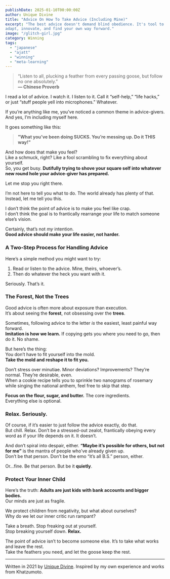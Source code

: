 ```yaml
---
publishDate: 2025-01-10T00:00:00Z
author: Unique Divine
title: "Advice On How To Take Advice (Including Mine)"
excerpt: "The best advice doesn't demand blind obedience. It's tool to help you
adapt, innovate, and find your own way forward." 
image: "/glitch-girl.jpg"
category: Winning
tags:
  - "japanese"
  - "ajatt"
  - "winning"
  - "meta-learning"
---
```


> “Listen to all, plucking a feather from every passing goose, but follow no one absolutely.”  
> **— Chinese Proverb**

I read a lot of advice. I watch it. I listen to it. Call it “self-help,” “life
hacks,” or just “stuff people yell into microphones.” Whatever.

If you’re anything like me, you’ve noticed a common theme in advice-givers.  
And yes, I’m including myself here.

It goes something like this:

> **"What you’ve been doing SUCKS. You’re messing up. Do it THIS way!"**

And how does that make you feel?  
Like a schmuck, right? Like a fool scrambling to fix everything about yourself.  
So, you get busy. **Dutifully trying to shove your square self into whatever new round hole your advice-giver has prepared.**

Let me stop you right there.

I’m not here to tell you what to do. The world already has plenty of that. Instead, let me tell you this.

I don’t think the point of advice is to make you feel like crap.  
I don’t think the goal is to frantically rearrange your life to match someone else’s vision.

Certainly, that’s not _my_ intention.  
**Good advice should make your life easier, not harder.**

### A Two-Step Process for Handling Advice

Here’s a simple method you might want to try:

1. Read or listen to the advice. Mine, theirs, whoever’s.
2. Then do whatever the heck you want with it.

Seriously. That’s it.

### The Forest, Not the Trees

Good advice is often more about exposure than execution.  
It’s about seeing the **forest**, not obsessing over the **trees**.

Sometimes, following advice to the letter _is_ the easiest, least painful way forward.  
**Imitation is how we learn.** If copying gets you where you need to go, then do it. No shame.

But here’s the thing:  
You don’t have to fit yourself into the mold.  
**Take the mold and reshape it to fit you.**

Don’t stress over minutiae. Minor deviations? Improvements? They’re normal. They’re desirable, even.  
When a cookie recipe tells you to sprinkle two nanograms of rosemary while singing the national anthem, feel free to skip that step.

**Focus on the flour, sugar, and butter.** The core ingredients.  
Everything else is optional.

### Relax. Seriously.

Of course, if it’s easier to just follow the advice exactly, do that.  
But chill. Relax. Don’t be a stressed-out zealot, frantically obeying every word as if your life depends on it. It doesn’t.

And don’t spiral into despair, either.
**“Maybe it’s possible for others, but not for me”** is the mantra of people who’ve already given up.  
Don’t be that person. Don’t be the emo “it’s all B.S.” person, either.

Or…fine. Be that person. But be it **quietly**.

### Protect Your Inner Child

Here’s the truth: **Adults are just kids with bank accounts and bigger bodies.**  
Our minds are just as fragile.

We protect children from negativity, but what about ourselves?  
Why do we let our inner critic run rampant?

Take a breath. Stop freaking out at yourself.  
Stop breaking yourself down. **Relax.**

The point of advice isn’t to become someone else. It’s to take what works and leave the rest.  
Take the feathers you need, and let the goose keep the rest.

---

Written in 2021 by [Unique Divine](/about-unique-divine). Inspired by my own
experience and works from Khatzumoto.

